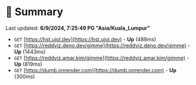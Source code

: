 # 📖 Summary
Last updated: **6/9/2024, 7:25:49 PG "Asia/Kuala_Lumpur"**

- `GET` [https://hst.ujol.dev](https://hst.ujol.dev) - **Up** (488ms)
- `GET` [https://reddviz.deno.dev/gimme](https://reddviz.deno.dev/gimme) - **Up** (1443ms)
- `GET` [https://reddviz.amar.kim/gimme](https://reddviz.amar.kim/gimme) - **Up** (819ms)
- `GET` [https://dumb.onrender.com](https://dumb.onrender.com) - **Up** (300ms)
